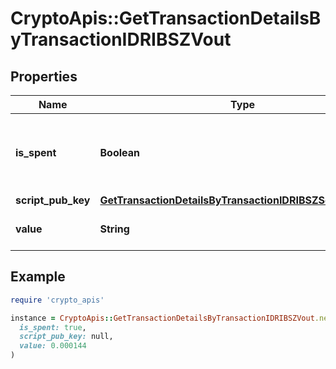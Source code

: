 # CryptoApis::GetTransactionDetailsByTransactionIDRIBSZVout

## Properties

| Name | Type | Description | Notes |
| ---- | ---- | ----------- | ----- |
| **is_spent** | **Boolean** | Defines whether the transaction output has been spent or not. |  |
| **script_pub_key** | [**GetTransactionDetailsByTransactionIDRIBSZScriptPubKey**](GetTransactionDetailsByTransactionIDRIBSZScriptPubKey.md) |  |  |
| **value** | **String** | Represents the specific amount. |  |

## Example

```ruby
require 'crypto_apis'

instance = CryptoApis::GetTransactionDetailsByTransactionIDRIBSZVout.new(
  is_spent: true,
  script_pub_key: null,
  value: 0.000144
)
```

